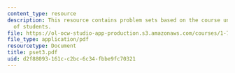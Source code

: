 ```yaml
---
content_type: resource
description: This resource contains problem sets based on the course understanding
  of students.
file: https://ol-ocw-studio-app-production.s3.amazonaws.com/courses/1-77-water-quality-control-spring-2006/d2f88093161cc2bc6c34fbbe9fc70321_pset3.pdf
file_type: application/pdf
resourcetype: Document
title: pset3.pdf
uid: d2f88093-161c-c2bc-6c34-fbbe9fc70321
---
```

